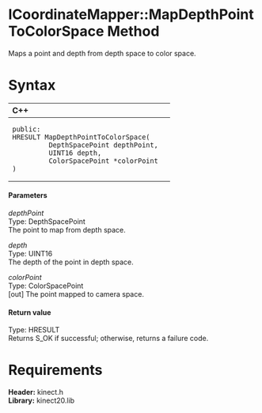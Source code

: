 ICoordinateMapper::MapDepthPointToColorSpace Method  
===================================================  

Maps a point and depth from depth space to color space. <span id="syntaxSection"></span>

Syntax  
======  

<table>
<colgroup>
<col width="100%" />
</colgroup>
<thead>
<tr class="header">
<th align="left">C++</th>
</tr>
</thead>
<tbody>
<tr class="odd">
<td align="left"><pre><code>public:  
HRESULT MapDepthPointToColorSpace(  
         DepthSpacePoint depthPoint,  
         UINT16 depth,  
         ColorSpacePoint *colorPoint  
)</code></pre></td>
</tr>
</tbody>
</table>

<span id="ID4EG"></span>
#### Parameters  

*depthPoint*    
Type: DepthSpacePoint  
The point to map from depth space.  

*depth*    
Type: UINT16  
The depth of the point in depth space.  

*colorPoint*    
Type: ColorSpacePoint  
[out] The point mapped to camera space.  

<span id="ID4EP"></span>
#### Return value  

Type: HRESULT  
Returns S\_OK if successful; otherwise, returns a failure code.  

<span id="requirements"></span>

Requirements  
============  

**Header:** kinect.h  
**Library:** kinect20.lib  



<!--Please do not edit the data in the comment block below.-->
<!--
TOCTitle : MapDepthPointToColorSpace Method
RLTitle : ICoordinateMapper::MapDepthPointToColorSpace Method
KeywordK : MapDepthPointToColorSpace method
KeywordK : ICoordinateMapper::MapDepthPointToColorSpace method
KeywordF : ICoordinateMapper::MapDepthPointToColorSpace
KeywordF : MapDepthPointToColorSpace
KeywordF : Microsoft.Kinect.kinect.ICoordinateMapper.MapDepthPointToColorSpace(DepthSpacePoint,UINT16,ColorSpacePoint@)
KeywordA : M:Microsoft.Kinect.kinect.ICoordinateMapper.MapDepthPointToColorSpace(DepthSpacePoint,UINT16,ColorSpacePoint@)
AssetID : M:Microsoft.Kinect.kinect.ICoordinateMapper.MapDepthPointToColorSpace(DepthSpacePoint,UINT16,ColorSpacePoint@)
Locale : en-us
CommunityContent : 1
APIType : Managed
APILocation : 
APIName : Microsoft.Kinect.kinect.ICoordinateMapper::MapDepthPointToColorSpace
TargetOS : Windows
TopicType : kbSyntax
DevLang : C++
DocSet : K4Wv2
ProjType : K4Wv2Proj
Technology : Kinect for Windows
Product : Kinect for Windows SDK v2
productversion : 20
-->
